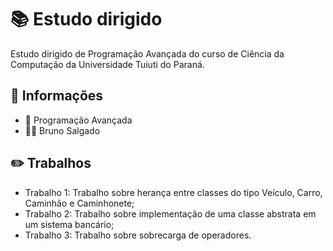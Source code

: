# 📚 Estudo dirigido
Estudo dirigido de Programação Avançada do curso de Ciência da Computação da Universidade Tuiuti do Paraná.

## 📎 Informações
- 🎒 Programação Avançada
- 👨‍🎓 Bruno Salgado

## ✏️ Trabalhos
- Trabalho 1: Trabalho sobre herança entre classes do tipo Veículo, Carro, Caminhão e Caminhonete;
- Trabalho 2: Trabalho sobre implementação de uma classe abstrata em um sistema bancário;
- Trabalho 3: Trabalho sobre sobrecarga de operadores.
